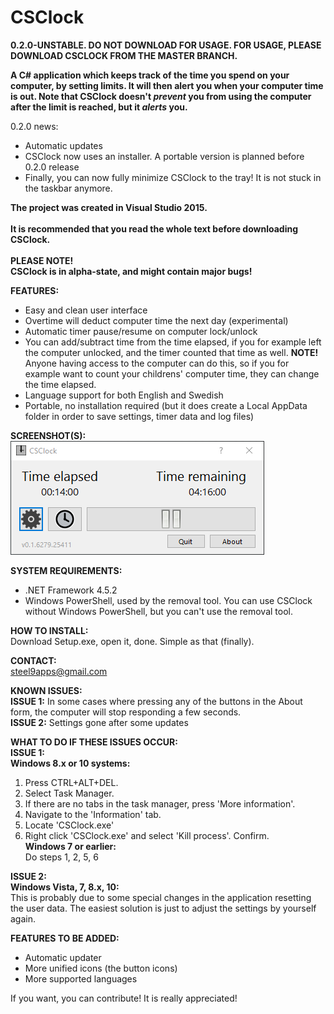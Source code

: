 # CSClock

**0.2.0-UNSTABLE. DO NOT DOWNLOAD FOR USAGE. FOR USAGE, PLEASE DOWNLOAD CSCLOCK FROM THE MASTER BRANCH.**

**A C# application which keeps track of the time you spend on your computer, by setting limits. It will then alert you when your computer time is out. Note that CSClock doesn't *prevent* you from using the computer after the limit is reached, but it *alerts* you.** 

0.2.0 news:
- Automatic updates
- CSClock now uses an installer. A portable version is planned before 0.2.0 release
- Finally, you can now fully minimize CSClock to the tray! It is not stuck in the taskbar anymore.

**The project was created in Visual Studio 2015.**
&nbsp;  
&nbsp;  
**It is recommended that you read the whole text before downloading CSClock.**
&nbsp;  
&nbsp;  
**PLEASE NOTE!**  
**CSClock is in alpha-state, and might contain major bugs!**  
  
**FEATURES:**  
- Easy and clean user interface  
- Overtime will deduct computer time the next day (experimental)  
- Automatic timer pause/resume on computer lock/unlock  
- You can add/subtract time from the time elapsed, if you for example left the computer unlocked, and the timer counted that time as   well. **NOTE!** Anyone having access to the computer can do this, so if you for example want to count your childrens' computer time, they can change the time elapsed.  
- Language support for both English and Swedish  
- Portable, no installation required (but it does create a Local AppData folder in order to save settings, timer data and log files)
  
**SCREENSHOT(S):**  
![Alt text](https://github.com/steel9/CSClock/blob/master/Screenshots/screenshot1.PNG?raw=true "Main form")
  
**SYSTEM REQUIREMENTS:**
  - .NET Framework 4.5.2  
  - Windows PowerShell, used by the removal tool. You can use CSClock without Windows PowerShell, but you can't use the removal tool. 
  
**HOW TO INSTALL:**  
Download Setup.exe, open it, done. Simple as that (finally).
  
**CONTACT:**  
steel9apps@gmail.com  
  
**KNOWN ISSUES:**  
**ISSUE 1:** In some cases where pressing any of the buttons in the About form, the computer will stop responding a few seconds.  
**ISSUE 2:** Settings gone after some updates  
  
**WHAT TO DO IF THESE ISSUES OCCUR:**  
**ISSUE 1:**  
**Windows 8.x or 10 systems:**  
1. Press CTRL+ALT+DEL.  
2. Select Task Manager.  
3. If there are no tabs in the task manager, press 'More information'.  
4. Navigate to the 'Information' tab.  
5. Locate 'CSClock.exe'  
6. Right click 'CSClock.exe' and select 'Kill process'. Confirm.  
**Windows 7 or earlier:**  
Do steps 1, 2, 5, 6  
   
**ISSUE 2:**  
**Windows Vista, 7, 8.x, 10:**  
This is probably due to some special changes in the application resetting the user data. The easiest solution is just to adjust the       settings by yourself again.  
  
**FEATURES TO BE ADDED:**  
- Automatic updater  
- More unified icons (the button icons)  
- More supported languages  

If you want, you can contribute! It is really appreciated!
